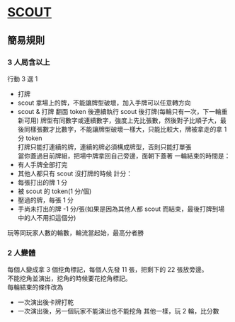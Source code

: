# [SCOUT](https://boardgamegeek.com/boardgame/291453/scout)

## 簡易規則

### 3 人局含以上

行動 3 選 1

- 打牌
- scout 拿場上的牌，不能讓牌型破壞，加入手牌可以任意轉方向
- scout & 打牌 翻面 token 後連續執行 scout 後打牌(每輪只有一次，下一輪重新可用)
  牌型有同數字或連續數字，強度上先比張數，然後對子比順子大，最後同樣張數才比數字，不能讓牌型破壞一樣大，只能比較大，牌被拿走的拿 1 分 token  
  打牌只能打連續的牌，連續的牌必須構成牌型，否則只能打單張  
  當你蓋過目前牌組，把場中牌拿回自己旁邊，面朝下蓋著
  一輪結束的時間是：
- 有人手牌全部打完
- 其他人都只有 scout 沒打牌的時候
  計分：
- 每張打出的牌 1 分
- 被 scout 的 token(1 分/個)
- 壓過的牌，每張 1 分
- 手尚未打出的牌 -1 分/張(如果是因為其他人都 scout 而結束，最後打牌到場中的人不用扣這個分)

玩等同玩家人數的輪數，輪流當起始，最高分者勝

### 2 人變體

每個人變成拿 3 個挖角標記，每個人先發 11 張，把剩下的 22 張放旁邊。  
不能挖角並演出，挖角的時候要花挖角標記。  
每輪結束的條件改為

- 一次演出後卡牌打乾
- 一次演出後，另一個玩家不能演出也不能挖角
  其他一樣，玩 2 輪，比分數
